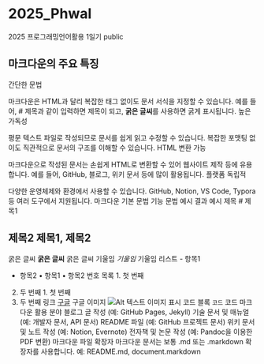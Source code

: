 # 2025_Phwal
2025 프로그래밍언어활용 1일기 public
## 마크다운의 주요 특징
간단한 문법

마크다운은 HTML과 달리 복잡한 태그 없이도 문서 서식을 지정할 수 있습니다.
예를 들어, # 제목과 같이 입력하면 제목이 되고, **굵은 글씨**를 사용하면 굵게 표시됩니다.
높은 가독성

평문 텍스트 파일로 작성되므로 문서를 쉽게 읽고 수정할 수 있습니다.
복잡한 포맷팅 없이도 직관적으로 문서의 구조를 이해할 수 있습니다.
HTML 변환 가능

마크다운으로 작성된 문서는 손쉽게 HTML로 변환할 수 있어 웹사이트 제작 등에 유용합니다.
예를 들어, GitHub, 블로그, 위키 문서 등에 많이 활용됩니다.
플랫폼 독립적

다양한 운영체제와 환경에서 사용할 수 있습니다.
GitHub, Notion, VS Code, Typora 등 여러 도구에서 지원됩니다.
마크다운 기본 문법
기능	문법 예시	결과 예시
제목	# 제목1
## 제목2	제목1, 제목2
굵은 글씨	**굵은 글씨**	굵은 글씨
기울임	*기울임*	기울임
리스트	- 항목1
- 항목2	• 항목1
• 항목2
번호 목록	1. 첫 번째
2. 두 번째	1. 첫 번째
2. 두 번째
링크	[구글](https://google.com)	구글
이미지	![Alt 텍스트](이미지_URL)	이미지 표시
코드 블록	`코드`	코드
마크다운 활용 분야
블로그 글 작성 (예: GitHub Pages, Jekyll)
기술 문서 및 매뉴얼 (예: 개발자 문서, API 문서)
README 파일 (예: GitHub 프로젝트 문서)
위키 문서 및 노트 작성 (예: Notion, Evernote)
전자책 및 논문 작성 (예: Pandoc을 이용한 PDF 변환)
마크다운 파일 확장자
마크다운 문서는 보통 .md 또는 .markdown 확장자를 사용합니다.
예: README.md, document.markdown
